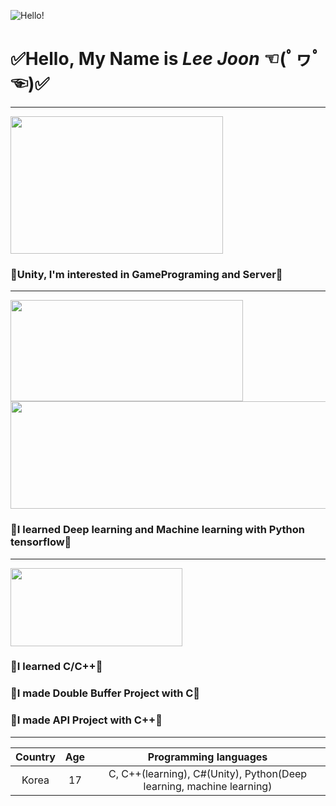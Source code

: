 ![Hello!](https://thumbs.dreamstime.com/b/hello-word-cloud-different-languages-world-background-concept-94936148.jpg)
# ✅Hello, My Name is ***Lee Joon*** ☜(ﾟヮﾟ☜)✅ 

___

<img src="https://s3.ap-northeast-2.amazonaws.com/grepp-cloudfront/programmers_imgs/learn/thumb-course-unity.jpg"  width="340" height="220"> 
<h3 id="-unity-i-m-interested-in-gameprograming-and-server-">🧡Unity, I&#39;m interested in GamePrograming and Server🧡</h3>

___

<img src="https://i.pinimg.com/originals/9b/41/fa/9b41fafad51b5ba82b3257b395be76cb.png" width="372" height="162">
<img src="https://dfalbel.github.io/talks/2020-01-rstudio-conf/images/tf-logo.jpg" height="172" width="519"></a>
<h3 id="-i-learned-deep-learning-and-machine-learning-with-python-tensorflow-">💙I learned Deep learning and Machine learning with Python tensorflow💙</h3>

___

<img src="https://ict-trainings.com/storage/app/public/course/banner_5d2ec9fb5445a.jpg" height="125" width="275"></a>
<h3 id="-i-learned-c-c-">💜I learned C/C++💜</h3>
<h3 id="-i-made-double-buffer-project-with-c-">💜I made Double Buffer Project with C💜</h3>
<h3 id="-i-made-api-project-with-c-">💜I made API Project with C++💜</h3>

___

|Country|Age|Programming languages|
|:--:|:--:|:--:|
|Korea|17|C, C++(learning), C#(Unity), Python(Deep learning, machine learning)|
